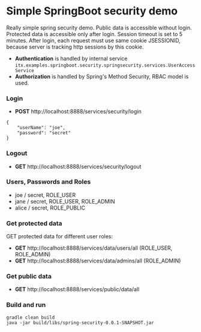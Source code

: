 # Simple SpringBoot security demo

Really simple spring security demo. Public data is accessible without login.
Protected data is accessible only after login. Session timeout is set to 5 minutes.
After login, each request must use same cookie JSESSIONID, because server is tracking http sessions by this cookie.

* __Authentication__ is handled by internal service ``itx.examples.springboot.security.springsecurity.services.UserAccessService``
* __Authorization__ is handled by Spring's Method Security, RBAC model is used.

### Login
* __POST__ http://localhost:8888/services/security/login
```
{
	"userName": "joe",
	"password": "secret"
}
```
### Logout
* __GET__ http://localhost:8888/services/security/logout

### Users, Passwords and Roles
* joe / secret, ROLE_USER
* jane / secret, ROLE_USER, ROLE_ADMIN
* alice / secret, ROLE_PUBLIC

### Get protected data
GET protected data for different user roles:
* __GET__ http://localhost:8888/services/data/users/all (ROLE_USER, ROLE_ADMIN)
* __GET__ http://localhost:8888/services/data/admins/all (ROLE_ADMIN)

### Get public data
* __GET__ http://localhost:8888/services/public/data/all

### Build and run
```
gradle clean build 
java -jar build/libs/spring-security-0.0.1-SNAPSHOT.jar 
```